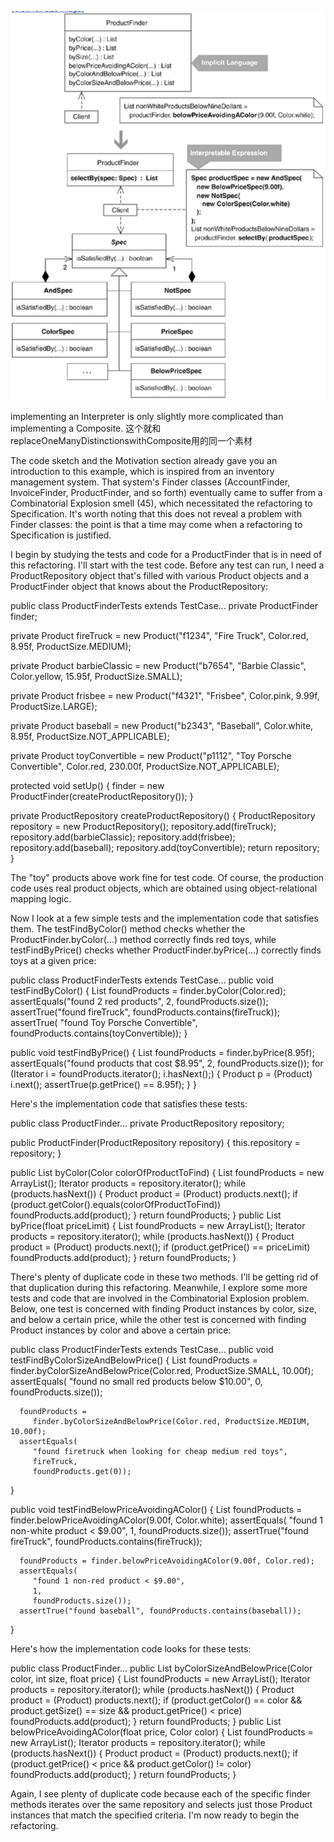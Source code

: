 ![r2p](Screenshot%20from%202020-10-14%2006-37-57.png)

implementing an Interpreter is only slightly more complicated than implementing a Composite. 
这个就和replaceOneManyDistinctionswithComposite用的同一个素材

The code sketch and the Motivation section already gave you an introduction to this example, which is inspired from an inventory management system. That system's Finder classes (AccountFinder, InvoiceFinder, ProductFinder, and so forth) eventually came to suffer from a Combinatorial Explosion smell (45), which necessitated the refactoring to Specification. It's worth noting that this does not reveal a problem with Finder classes: the point is that a time may come when a refactoring to Specification is justified.

I begin by studying the tests and code for a ProductFinder that is in need of this refactoring. I'll start with the test code. Before any test can run, I need a ProductRepository object that's filled with various Product objects and a ProductFinder object that knows about the ProductRepository:

public class ProductFinderTests extends TestCase...
   private ProductFinder finder;

   private Product fireTruck =
      new Product("f1234", "Fire Truck",
         Color.red, 8.95f, ProductSize.MEDIUM);

   private Product barbieClassic =
      new Product("b7654", "Barbie Classic",
         Color.yellow, 15.95f, ProductSize.SMALL);

   private Product frisbee =
      new Product("f4321", "Frisbee",
         Color.pink, 9.99f, ProductSize.LARGE);

   private Product baseball =
      new Product("b2343", "Baseball",
         Color.white, 8.95f, ProductSize.NOT_APPLICABLE);

   private Product toyConvertible =
      new Product("p1112", "Toy Porsche Convertible",
         Color.red, 230.00f, ProductSize.NOT_APPLICABLE);

   protected void setUp() {
      finder = new ProductFinder(createProductRepository());
   }

   private ProductRepository createProductRepository() {
      ProductRepository repository = new ProductRepository();
      repository.add(fireTruck);
      repository.add(barbieClassic);
      repository.add(frisbee);
      repository.add(baseball);
      repository.add(toyConvertible);
      return repository;
   }

The "toy" products above work fine for test code. Of course, the production code uses real product objects, which are obtained using object-relational mapping logic.

Now I look at a few simple tests and the implementation code that satisfies them. The testFindByColor() method checks whether the ProductFinder.byColor(…) method correctly finds red toys, while testFindByPrice() checks whether ProductFinder.byPrice(…) correctly finds toys at a given price:

public class ProductFinderTests extends TestCase...
   public void testFindByColor() {
      List foundProducts = finder.byColor(Color.red);
      assertEquals("found 2 red products", 2, foundProducts.size());
      assertTrue("found fireTruck", foundProducts.contains(fireTruck));
      assertTrue(
         "found Toy Porsche Convertible",
         foundProducts.contains(toyConvertible));
   }

   public void testFindByPrice() {
      List foundProducts = finder.byPrice(8.95f);
      assertEquals("found products that cost $8.95", 2, foundProducts.size());
      for (Iterator i = foundProducts.iterator(); i.hasNext();) {
         Product p = (Product) i.next();
         assertTrue(p.getPrice() == 8.95f);
      }
   }

Here's the implementation code that satisfies these tests:

public class ProductFinder...
   private ProductRepository repository;

   public ProductFinder(ProductRepository repository) {
      this.repository = repository;
   }

   public List byColor(Color colorOfProductToFind) {
      List foundProducts = new ArrayList();
      Iterator products = repository.iterator();
      while (products.hasNext()) {
         Product product = (Product) products.next();
         if (product.getColor().equals(colorOfProductToFind))
            foundProducts.add(product);
      }
      return foundProducts;
   }
   public List byPrice(float priceLimit) {
      List foundProducts = new ArrayList();
      Iterator products = repository.iterator();
      while (products.hasNext()) {
         Product product = (Product) products.next();
         if (product.getPrice() == priceLimit)
            foundProducts.add(product);
      }
      return foundProducts;
   }

There's plenty of duplicate code in these two methods. I'll be getting rid of that duplication during this refactoring. Meanwhile, I explore some more tests and code that are involved in the Combinatorial Explosion problem. Below, one test is concerned with finding Product instances by color, size, and below a certain price, while the other test is concerned with finding Product instances by color and above a certain price:

public class ProductFinderTests extends TestCase...
   public void testFindByColorSizeAndBelowPrice() {
      List foundProducts =
         finder.byColorSizeAndBelowPrice(Color.red, ProductSize.SMALL, 10.00f);
      assertEquals(
         "found no small red products below $10.00",
         0,
         foundProducts.size());

      foundProducts =
         finder.byColorSizeAndBelowPrice(Color.red, ProductSize.MEDIUM, 10.00f);
      assertEquals(
         "found firetruck when looking for cheap medium red toys",
         fireTruck,
         foundProducts.get(0));
   }

   public void testFindBelowPriceAvoidingAColor() {
      List foundProducts =
         finder.belowPriceAvoidingAColor(9.00f, Color.white);
      assertEquals(
         "found 1 non-white product < $9.00",
         1,
         foundProducts.size());
      assertTrue("found fireTruck", foundProducts.contains(fireTruck));

      foundProducts = finder.belowPriceAvoidingAColor(9.00f, Color.red);
      assertEquals(
         "found 1 non-red product < $9.00",
         1,
         foundProducts.size());
      assertTrue("found baseball", foundProducts.contains(baseball));
   }

Here's how the implementation code looks for these tests:

public class ProductFinder...
   public List byColorSizeAndBelowPrice(Color color, int size, float price) {
      List foundProducts = new ArrayList();
      Iterator products = repository.iterator();
      while (products.hasNext()) {
         Product product = (Product) products.next();
         if (product.getColor() == color
            && product.getSize() == size
            && product.getPrice() < price)
            foundProducts.add(product);
      }
      return foundProducts;
   }
   public List belowPriceAvoidingAColor(float price, Color color) {
      List foundProducts = new ArrayList();
      Iterator products = repository.iterator();
      while (products.hasNext()) {
         Product product = (Product) products.next();
         if (product.getPrice() < price && product.getColor() != color)
            foundProducts.add(product);
      }
      return foundProducts;
   }

Again, I see plenty of duplicate code because each of the specific finder methods iterates over the same repository and selects just those Product instances that match the specified criteria. I'm now ready to begin the refactoring.